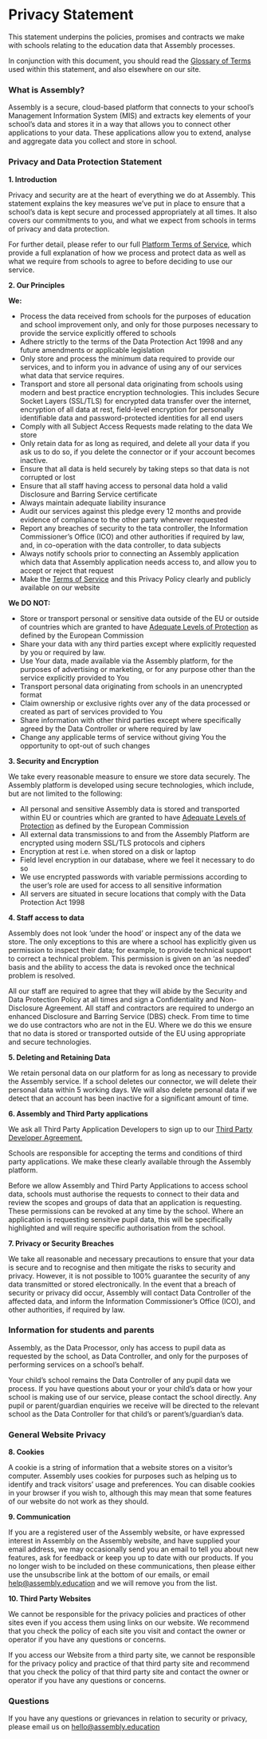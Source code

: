 # Privacy Statement

This statement underpins the policies, promises and contracts we make with schools relating to the education data that Assembly processes.

In conjunction with this document, you should read the [Glossary of Terms](http://assembly.education/privacy/glossary) used within this statement, and also elsewhere on our site.

### What is Assembly?

Assembly is a secure, cloud-based platform that connects to your school’s Management Information System (MIS) and extracts key elements of your school’s data and stores it in a way that allows you to connect other applications to your data.  These applications allow you to extend, analyse and aggregate data you collect and store in school.

### Privacy and Data Protection Statement

__1. Introduction__

Privacy and security are at the heart of everything we do at Assembly. This statement explains the key measures we’ve put in place to ensure that a school’s data is kept secure and processed appropriately at all times. It also covers our commitments to you, and what we expect from schools in terms of privacy and data protection.

For further detail, please refer to our full [Platform Terms of Service](http://assembly.education/terms), which provide a full explanation of how we process and protect data as well as what we require from schools to agree to before deciding to use our service.

__2. Our Principles__

__We:__

* Process the data received from schools for the purposes of education and school improvement only, and only for those purposes necessary to provide the service explicitly offered to schools
* Adhere strictly to the terms of the Data Protection Act 1998 and any future amendments or applicable legislation
* Only store and process the minimum data required to provide our services, and to inform you in advance of using any of our services what data that service requires.
* Transport and store all personal data originating from schools using modern and best practice encryption technologies.  This includes Secure Socket Layers (SSL/TLS) for encrypted data transfer over the internet, encryption of all data at rest, field-level encryption for personally identifiable data and password-protected identities for all end users
* Comply with all Subject Access Requests made relating to the data We store
* Only retain data for as long as required, and delete all your data if you ask us to do so, if you delete the connector or if your account becomes inactive.
* Ensure that all data is held securely by taking steps so that data is not corrupted or lost
* Ensure that all staff having access to personal data hold a valid Disclosure and Barring Service certificate
* Always maintain adequate liability insurance
* Audit our services against this pledge every 12 months and provide evidence of compliance to the other party whenever requested
* Report any breaches of security to the tata controller, the Information Commissioner’s Office (ICO) and other authorities if required by law, and, in co-operation with the data controller, to data subjects
* Always notify schools prior to connecting an Assembly application which data that  Assembly application needs access to, and allow you to accept or reject that request
* Make the [Terms of Service](http://assembly.education/terms) and this Privacy Policy clearly and publicly available on our website

__We DO NOT:__

* Store or transport personal or sensitive data outside of the EU or outside of countries which are granted to have [Adequate Levels of Protection](http://ec.europa.eu/justice/data-protection/international-transfers/adequacy/index_en.htm) as defined by the European Commission
* Share your data with any third parties except where explicitly requested by you or required by law.
* Use Your data, made available via the Assembly platform, for the purposes of advertising or marketing, or for any purpose other than the service explicitly provided to You
* Transport personal data originating from schools in an unencrypted format
* Claim ownership or exclusive rights over any of the data processed or created as part of services provided to You
* Share information with other third parties except where specifically agreed by the Data Controller or where required by law
* Change any applicable terms of service without giving You the opportunity to opt-out of such changes

__3. Security and Encryption__

We take every reasonable measure to ensure we store data securely. The Assembly platform is developed using secure technologies, which include, but are not limited to the following:

* All personal and sensitive Assembly data is stored and transported within EU or countries which are granted to have [Adequate Levels of Protection](http://ec.europa.eu/justice/data-protection/international-transfers/adequacy/index_en.htm) as defined by the European Commission
* All external data transmissions to and from the Assembly Platform are encrypted using modern SSL/TLS protocols and ciphers
* Encryption at rest i.e. when stored on a disk or laptop
* Field level encryption in our database, where we feel it necessary to do so
* We use encrypted passwords with variable permissions according to the user’s role are used for access to all sensitive information
* All servers are situated in secure locations that comply with the Data Protection Act 1998

__4. Staff access to data__

Assembly does not look ‘under the hood’ or inspect any of the data we store.  The only exceptions to this are where a school has explicitly given us permission to inspect their data; for example, to provide technical support to correct a technical problem. This permission is given on an ‘as needed’ basis and the ability to access the data is revoked once the technical problem is resolved.

All our staff are required to agree that they will abide by the Security and Data Protection Policy at all times and sign a Confidentiality and Non-Disclosure Agreement.  All staff and contractors are required to undergo an enhanced Disclosure and Barring Service (DBS) check.  From time to time we do use contractors who are not in the EU.  Where we do this we ensure that no data is stored or transported outside of the EU using appropriate and secure technologies.

__5. Deleting and Retaining Data__

We retain personal data on our platform for as long as necessary to provide the Assembly service.  If a school deletes our connector, we will delete their personal data within 5 working days.  We will also delete personal data if we detect that an account has been inactive for a significant amount of time.

__6. Assembly and Third Party applications__

We ask all Third Party Application Developers to sign up to our [Third Party Developer Agreement.](http://assembly.education/developer-agreement)

Schools are responsible for accepting the terms and conditions of third party applications. We make these clearly available through the Assembly platform.

Before we allow Assembly and Third Party Applications to access school data, schools must authorise the requests to connect to their data and review the scopes and groups of data that an application is requesting.  These permissions can be revoked at any time by the school.  Where an application is requesting sensitive pupil data, this will be specifically highlighted and will require specific authorisation from the school.

__7. Privacy or Security Breaches__

We take all reasonable and necessary precautions to ensure that your data is secure and to recognise and then mitigate the risks to security and privacy.  However, it is not possible to 100% guarantee the security of any data transmitted or stored electronically.  In the event that a breach of security or privacy did occur, Assembly will contact Data Controller of the affected data, and inform the Information Commissioner’s Office (ICO), and other authorities, if required by law.


### Information for students and parents

Assembly, as the Data Processor, only has access to pupil data as requested by the school, as Data Controller, and only for the purposes of performing services on a school’s behalf.

Your child’s school remains the Data Controller of any pupil data we process. If you have questions about your or your child’s data or how your school is making use of our service, please contact the school directly.  Any pupil or parent/guardian enquiries we receive will be directed to the relevant school as the Data Controller for that child’s or parent’s/guardian’s data.

### General Website Privacy

__8. Cookies__

 A cookie is a string of information that a website stores on a visitor’s computer. Assembly uses cookies for purposes such as helping us to identify and track visitors’ usage and preferences. You can disable cookies in your browser if you wish to, although this may mean that some features of our website do not work as they should.

__9. Communication__

If you are a registered user of the Assembly website, or have expressed interest in Assembly on the Assembly website, and have supplied your email address, we may occasionally send you an email to tell you about new features, ask for feedback or keep you up to date with our products. If you no longer wish to be included on these communications, then please either use the unsubscribe link at the bottom of our emails, or email <help@assembly.education> and we will remove you from the list.

__10. Third Party Websites__

We cannot be responsible for the privacy policies and practices of other sites even if you access them using links on our website. We recommend that you check the policy of each site you visit and contact the owner or operator if you have any questions or concerns.

If you access our Website from a third party site, we cannot be responsible for the privacy policy and practice of that third party site and recommend that you check the policy of that third party site and contact the owner or operator if you have any questions or concerns.

### Questions
If you have any questions or grievances in relation to security or privacy, please email us on <hello@assembly.education>
